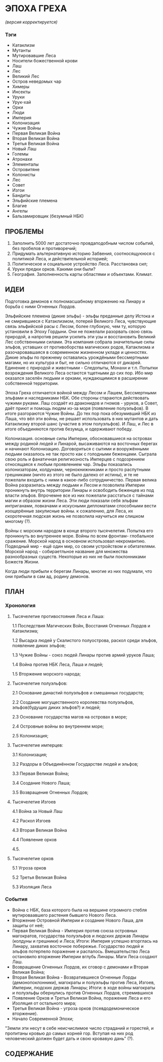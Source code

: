 ﻿# ЭПОХА ГРЕХА

*(версия корректируется)*

### Тэги
   * Катаклизм
   * Мутанты
   * Мутировавшие Леса
   * Носители божественной крови
   * Лаш
   * Лес
   * Великий Лес
   * Остров неведомых чар
   * Химеры
   * Инсекты
   * Уруки
   * Урук-хай
   * Орки
   * Люди
   * Империя
   * Колонизация
   * Чужие Войны
   * Первая Великая Война
   * Вторая Великая Война
   * Третья Великая Война
   * Новый Лаш
   * Големы
   * Атронахи
   * Элементалы
   * Островитяне
   * Колонисты
   * Лес
   * Совет
   * Изгои
   * Бандиты
   * Эльфийские племена
   * Благие
   * Ангелы
   * Бальзамировщик (безумный НБК)
   
## ПРОБЛЕМЫ
   1. Заполнить 5000 лет достаточно провдаподобным числом событий, без пробелов и противоречий;
   2. Придумать альтернативную историю Забвения, соотносящуююся с политикой Леса, и действительной историей;
   3. Политическое и социальное устройство Леса. Расстановка сил;
   4. Уруки предки орков. Какими они были?
   5. География. Заполненность карты областями и объектами. Климат.   
   
## ИДЕИ
Подготовка демонов к полномасшабному вторжению на Линару и борьба с ними Огненных Лордов.

Эльфийские племена (дикие эльфы) - эльфы преданные делу Истока и не смирившиеся с Катаклизмом, потерей Великого Леса, чувствующие связь эльфийской расы с Лесом, более глубокую, чем ту, которую установили в Эпоху Гордыни. Они не пожелали разорвать свою связь природой, а напротив решили усилить эти узы и восстановить Великий Лес собственными силами. Эта компания собрала значительные силы эльфов, уставших от противоборства магических родов, Катаклизма и разочаровавшаяся в современном жизненном укладе и ценностях. Дикие эльфы по прежнему оставались урождёными бессмертными магами, но их культура и быт, не сильно отличаются от дикарей. Единение с природой и животными - Следопыты, Монахи и т.п. Попытки возрождения Великого Леса остаются тщетными до сих пор. Ибо мир оказался заселён людьми и орками, нуждающимися в расширении собственной территории.

Эпоха Греха отличается войной между Лесом и Лашем, Бессмертными эльфами и наследниками НБК. Обе стороны стараются действовать чужими руками. Лаш создаёт из драконидов и гномов - уруков, а Совет, даёт приют и помощь людям из-за моря (появление полуэльфов). В итоге разгораются Чужие Войны. До тех пор пока обезумивший НБК из Лаша, что вёл эти войны, не решает использовать в них мутантов и дать Катаклизму второй шанс (участие в этом полуэльфов). И Лаш, и Лес в итоге объединяются против безумца, и одерживают победу. 

Колонизация. основные силы Империи, обосновавшиеся на островах между родиной людей и Линарой, высаживаются на восточных берегах и начинают Колонизацию. Договориться с сытими и вооружёнными людьми оказалось не так просто как с голодными беженцами. Сыграла свою роль и фанатичная религиозность Имперцев с подозрением относящаяся к любым проявлением чар. Эльфы показались колонизаторам, колдунами, чернокнижниками и просто распутными грешниками (ничто из этого не было далеко от истины), и те не пожелали входить с ними в какое-либо сотрудничество. Первая велика Война разразилась между людьми и Лесом и позволила Империи проникнуть внутрь территории Линары и освободить беженцев из под власти эльфов. Впрочемне все из них пожелали расстаться с тайнами магии и образом жизни Леса. Эти люди показали себя эльфам интриганами, ловкачами и искусными дипломатами способными вести изощерённые закулисные войны. к сожалению, для Леса, их скоротечная людская жизнь не позволила научиться им слишком многому (?).

Войны с морским народом в конце второго тысячелетия. Попытка его проникнуть во внутреннее море. Войны по всем фронтам- глобальное сражение. Морской народ в основном использовал некромантию. Подводный мир - ещё один мир, со своим устройством и обитателями. Морской народ - собираетльное название для множества разнообразных существ. Некоторые из них не были поклонниками Божеств Жизни.

Когда люди прибыли к берегам Линары, многие из них подумали, что они прибыли в сам ад, родину демонов.

## ПЛАН

### Хронология
   1. Тысячелетие противостояния Леса и Лаша:
   
      1.1 Последствия Магических Войн, Восстания Огненных Лордов и Катаклизма;

      1.2 Высадка людей у Скалистого полуострова, раскол среди эльфов, появление диких эльфов;

      1.3 Чужие Войны - союз людей Линары против армий уруков Лаша;

      1.4 Война против НБК Леса, Лаша и людей;

      1.5 Вторжение морского народа;
      
   2. Тысячелетие полуэльфов:
   
      2.1 Основание династий полуэльфов и смешанных государств;

      2.2 Создание могущественного королевства полуэльфов, эльфов(будущих диких эльфов?) и людей;

      2.3 Основание государства магов на островах в море;

      2.4 Островные войны во внутреннем море;

      2.5 Колонизация;
      
   3. Тысячелетие имперцев:
   
      3.1 Колонизация;

      3.2 Раздоры в Объединённом Государстве людей и эльфов;

      3.3 Первая Великая Война;

      3.4 Создание Нового Лаша;

      3.5 Возвращение Огненных Лордов;
      
   4. Тысячелетие Изгоев
   
      4.1 Война за Новый Лаш

      4.2 Раскол Изгоев
      
      4.3 Вторая Великая Война
      
      4.4 Появление орков
      
      4.5. 
      
   5. Тысячелетие орков
   
      5.1 Угроза орков

      5.2 Третья Великая Война
      
      5.3 Изоляция Леса
      
### События
   * Война с НБК, база которого была на вершине огромного стебля мутироваавшего растения бывшего Нового Леса.
   * Вторжение Островной Империи и создание Нового Лаша, для защиты от неё;
   * Первая Великая Война - Империя против союза островных магократов, государства полуэльфов и людских держав Линары (колдуны и грешники) и Леса;
   Итоги: Империя успешно вторглась на Линару, захватив восточное побережье. Государство людей и эльфов потерпело поражение и распалось. Вмешательство Леса остановило вторжение Империи вглубь Линары. Маги Леса создают Лаш.
   * Возвращение Огненных Лордов, их сговор с демонами и Вторая Великая Война;
   * Вторая Великая Война - Возвратившиеся Огненные Лорды (демонопоклонники), магократы и полуэльфы против Леса, Изгоев, Империи, людских держав Линары;
   Итоги: в ходе войны магократы и полуэльфы обернулись против Огненных Лордов, стремившихся    
   * Появление Орков и Третья Великая Война, поражение Леса и его Изоляция от остального мира;
   * Третья Великая Война - угроза орков (псевдодемоническое вторжение).
   * Начало Современной Эпохи;

"Земли эти несут в себе неисчислимое число страданий и горестей, и пропитаны кровью до самых корней гор. Вступая на них род человеческий должен будет дать и свою кровавую дань" (?).

## СОДЕРЖАНИЕ
